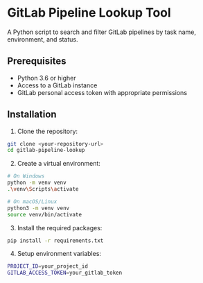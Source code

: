 # GitLab Pipeline Lookup Tool

A Python script to search and filter GitLab pipelines by task name, environment, and status.

## Prerequisites

- Python 3.6 or higher
- Access to a GitLab instance
- GitLab personal access token with appropriate permissions

## Installation

1. Clone the repository:
```bash
git clone <your-repository-url>
cd gitlab-pipeline-lookup
```

2. Create a virtual environment:
```bash
# On Windows
python -m venv venv
.\venv\Scripts\activate

# On macOS/Linux
python3 -m venv venv
source venv/bin/activate
```

3. Install the required packages:
```bash
pip install -r requirements.txt
```

4. Setup environment variables:
```bash
PROJECT_ID=your_project_id
GITLAB_ACCESS_TOKEN=your_gitlab_token
```
